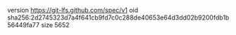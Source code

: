 version https://git-lfs.github.com/spec/v1
oid sha256:2d2745323d7a4f641cb9fd7c0c288de40653e64d3dd02b9200fdb1b56449fa77
size 5652
